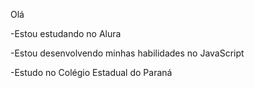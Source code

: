  Olá 

-Estou estudando no Alura

-Estou desenvolvendo minhas habilidades no JavaScript

-Estudo no Colégio Estadual do Paraná
